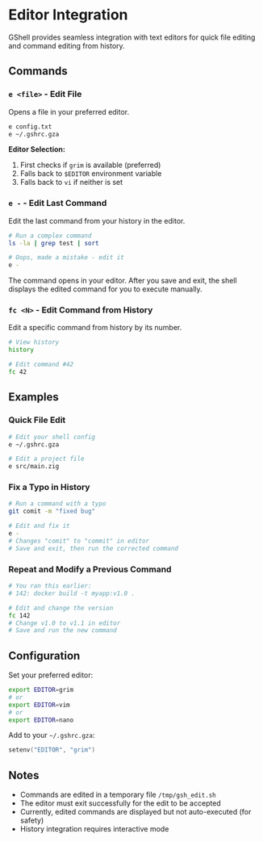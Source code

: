 # Editor Integration

GShell provides seamless integration with text editors for quick file editing and command editing from history.

## Commands

### `e <file>` - Edit File

Opens a file in your preferred editor.

```bash
e config.txt
e ~/.gshrc.gza
```

**Editor Selection:**
1. First checks if `grim` is available (preferred)
2. Falls back to `$EDITOR` environment variable
3. Falls back to `vi` if neither is set

### `e -` - Edit Last Command

Edit the last command from your history in the editor.

```bash
# Run a complex command
ls -la | grep test | sort

# Oops, made a mistake - edit it
e -
```

The command opens in your editor. After you save and exit, the shell displays the edited command for you to execute manually.

### `fc <N>` - Edit Command from History

Edit a specific command from history by its number.

```bash
# View history
history

# Edit command #42
fc 42
```

## Examples

### Quick File Edit
```bash
# Edit your shell config
e ~/.gshrc.gza

# Edit a project file
e src/main.zig
```

### Fix a Typo in History
```bash
# Run a command with a typo
git comit -m "fixed bug"

# Edit and fix it
e -
# Changes "comit" to "commit" in editor
# Save and exit, then run the corrected command
```

### Repeat and Modify a Previous Command
```bash
# You ran this earlier:
# 142: docker build -t myapp:v1.0 .

# Edit and change the version
fc 142
# Change v1.0 to v1.1 in editor
# Save and run the new command
```

## Configuration

Set your preferred editor:

```bash
export EDITOR=grim
# or
export EDITOR=vim
# or
export EDITOR=nano
```

Add to your `~/.gshrc.gza`:

```lua
setenv("EDITOR", "grim")
```

## Notes

- Commands are edited in a temporary file `/tmp/gsh_edit.sh`
- The editor must exit successfully for the edit to be accepted
- Currently, edited commands are displayed but not auto-executed (for safety)
- History integration requires interactive mode
